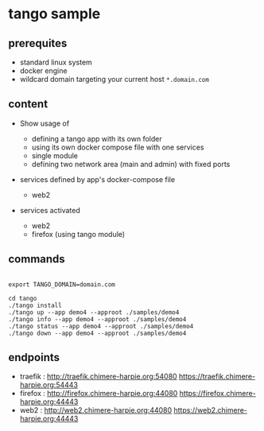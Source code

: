# tango sample

## prerequites

* standard linux system
* docker engine
* wildcard domain targeting your current host `*.domain.com`

## content

* Show usage of
    * defining a tango app with its own folder
    * using its own docker compose file with one services
    * single module
    * defining two network area (main and admin) with fixed ports
    
* services defined by app's docker-compose file
    * web2

* services activated
    * web2
    * firefox (using tango module)


## commands

```

export TANGO_DOMAIN=domain.com

cd tango
./tango install
./tango up --app demo4 --approot ./samples/demo4
./tango info --app demo4 --approot ./samples/demo4
./tango status --app demo4 --approot ./samples/demo4
./tango down --app demo4 --approot ./samples/demo4

```



## endpoints

* traefik : http://traefik.chimere-harpie.org:54080 https://traefik.chimere-harpie.org:54443
* firefox : http://firefox.chimere-harpie.org:44080 https://firefox.chimere-harpie.org:44443
* web2 : http://web2.chimere-harpie.org:44080 https://web2.chimere-harpie.org:44443
